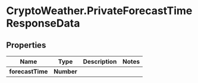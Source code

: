 # CryptoWeather.PrivateForecastTimeResponseData

## Properties
Name | Type | Description | Notes
------------ | ------------- | ------------- | -------------
**forecastTime** | **Number** |  | 


